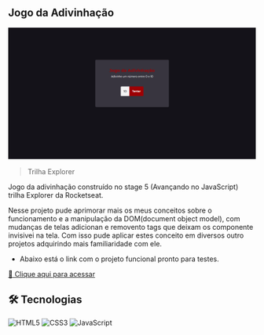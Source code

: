 ## Jogo da Adivinhação

![preview](./Preview.png)

> Trilha Explorer

Jogo da adivinhação construído no stage 5 (Avançando no JavaScript) trilha Explorer da Rocketseat.

Nesse projeto pude aprimorar mais os meus conceitos sobre o funcionamento e a manipulação da DOM(document object model), com mudanças de telas adicionan e removento tags que deixam os componente invisivei na tela. Com isso pude aplicar estes conceito em diversos outro projetos adquirindo mais familiaridade com ele. <br>
 - Abaixo está o link com o projeto funcional pronto para testes.


[🔗 Clique aqui para acessar]()

## 🛠️ Tecnologias

![HTML5](https://img.shields.io/badge/HTML5-E34F26?style=for-the-badge&logo=html5&logoColor=white)
![CSS3](https://img.shields.io/badge/CSS3-1572B6?style=for-the-badge&logo=css3&logoColor=white)
![JavaScript](https://img.shields.io/badge/JavaScript-F7DF1E?style=for-the-badge&logo=javascript&logoColor=white)
